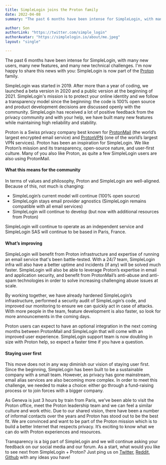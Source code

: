 ```yaml
---
title: SimpleLogin joins the Proton family
date: 2022-04-08
summary: "The past 6 months have been intense for SimpleLogin, with many new users, many new features, and many new technical challenges. I'm now happy to share this news with you: SimpleLogin is now part of the Proton family."

author: Son
authorLink: "https://twitter.com/simple_login"
authorAvatar: "https://simplelogin.io/about/me.jpeg"
layout: "single"

---
```


The past 6 months have been intense for SimpleLogin, with many new users, many new features, and many new technical challenges. I'm now happy to share this news with you: SimpleLogin is now part of the [Proton](https://proton.me/) family.

SimpleLogin was started in 2019. After more than a year of coding, we launched a beta version in 2020 and a public version at the beginning of 2021. SimpleLogin's mission is to protect your online identity and we follow a transparency model since the beginning: the code is 100% open source and product development decisions are discussed openly with the community. SimpleLogin has received a lot of positive feedback from the privacy community and with your help, we have built many new features while maintaining high reliability and stability. 

Proton is a Swiss privacy company best known for [ProtonMail](https://proton.me/) (the world’s largest encrypted email service) and [ProtonVPN](https://protonvpn.com) (one of the world’s largest VPN services). Proton has been an inspiration for SimpleLogin. We like Proton’s mission and its transparency, open-source nature, and user-first culture. Many of you also like Proton, as quite a few SimpleLogin users are also using ProtonMail. 

#### What this means for the community

In terms of values and philosophy, Proton and SimpleLogin are well-aligned. Because of this, not much is changing:

* SimpleLogin’s current model will continue (100% open source)
* SimpleLogin stays email provider agnostics (SimpleLogin remains compatible with all email services)
* SimpleLogin will continue to develop (but now with additional resources from Proton)

SimpleLogin will continue to operate as an independent service and SimpleLogin SAS will continue to be based in Paris, France.

#### What’s improving

SimpleLogin will benefit from Proton infrastructure and expertise of running an email service that's been battle-tested. With a 24/7 team, SimpleLogin infra will also have a better uptime and incidents (if any) will be solved much faster. SimpleLogin will also be able to leverage Proton’s expertise in email and application security, and benefit from ProtonMail’s anti-abuse and anti-spam technologies in order to solve increasing challenging abuse issues at scale. 

By working together, we have already hardened SimpleLogin’s infrastructure, performed a security audit of SimpleLogin’s code, and improved our monitoring to ensure we can quickly act in case of attacks. With more people in the team, feature development is also faster, so look for more announcements in the coming days.

Proton users can expect to have an optional integration in the next coming months between ProtonMail and SimpleLogin that will come with an improved user experience. SimpleLogin support team is now doubling in size with Proton help, so expect a faster time if you have a question. 

#### Staying user first

This move does not in any way diminish our vision of staying user first. Since the beginning, SimpleLogin has been built to be a sustainable company with a small team. However, as privacy has gone mainstream, email alias services are also becoming more complex. In order to meet this challenge, we needed to make a choice: either go through a fund-raising process or to join forces with a bigger company. 

As Geneva is just 3 hours by train from Paris, we've been able to visit the Proton office, meet the Proton leadership team and we can feel a similar culture and work ethic. Due to our shared vision, there have been a number of informal contacts over the years and Proton has stood out to be the best fit. We are convinced and want to be part of the Proton mission which is to build a better Internet that respects privacy. It’s exciting to know what we can do with Proton experiences and resources. 

Transparency is a big part of SimpleLogin and we will continue asking your feedback on our social media and our forum. As a start, what would you like to see next from SimpleLogin + Proton? Just ping us on [Twitter](https://twitter.com/simple_login), [Reddit](https://www.reddit.com/r/Simplelogin/), [Github](https://github.com/simple-login/app/discussions) with any ideas you have!
